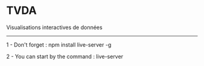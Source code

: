 # TVDA
Visualisations interactives de données

******
1 - Don't forget : npm install live-server -g

2 - You can start by the command : live-server
